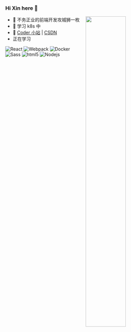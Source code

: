 ### Hi Xin here 👋

[<img align="right" width="50%" src="https://github-readme-stats-ouuan.vercel.app/api?username=foxhsx&theme=dark&show_icons=true&local=cn">](https://metrics.lecoq.io/foxhsx?template=classic)

- 🔭 不务正业的前端开发攻城狮一枚
- 🌱 学习 k8s 中
- 👯 [Coder 小站](http://blog.ihsxu.com) | [CSDN](https://blog.csdn.net/qq_42345237)
- 正在学习

<!-- <img alt="JavaScript" src="https://img.shields.io/badge/javascript-%23323330.svg?style=for-the-badge&logo=javascript&logoColor=%23F7DF1E" /> -->
<!-- <img alt="Vue" src="https://img.shields.io/badge/vuejs-%2335495e.svg?style=for-the-badge&logo=vuedotjs&logoColor=%234FC08D" /> -->
<div>
  <img alt="React" src="https://img.shields.io/badge/-React-45b8d8?style=flat-square&logo=react&logoColor=white" />
  <img alt="Webpack" src="https://img.shields.io/badge/-Webpack-8DD6F9?style=flat-square&logo=webpack&logoColor=white" /> 
  <img alt="Docker" src="https://img.shields.io/badge/-Docker-46a2f1?style=flat-square&logo=docker&logoColor=white" />
  <img alt="Sass" src="https://img.shields.io/badge/-Sass-CC6699?style=flat-square&logo=sass&logoColor=white" />
  <img alt="html5" src="https://img.shields.io/badge/-HTML5-E34F26?style=flat-square&logo=html5&logoColor=white" />
  <img alt="Nodejs" src="https://img.shields.io/badge/-Nodejs-43853d?style=flat-square&logo=Node.js&logoColor=white" />
</div>
